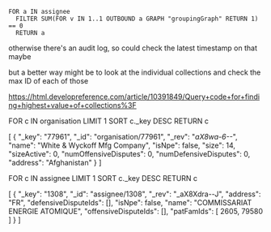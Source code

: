 
```
FOR a IN assignee
  FILTER SUM(FOR v IN 1..1 OUTBOUND a GRAPH "groupingGraph" RETURN 1) == 0
  RETURN a
```

otherwise there's an audit log, so could check the latest timestamp on that maybe

but a better way might be to look at the individual collections and check the max ID of each of those


https://html.developreference.com/article/10391849/Query+code+for+finding+highest+value+of+collections%3F

FOR c IN organisation
LIMIT 1
SORT c._key DESC
RETURN c

[
  {
    "_key": "77961",
    "_id": "organisation/77961",
    "_rev": "_aX8wa-6--_",
    "name": "White & Wyckoff Mfg Company",
    "isNpe": false,
    "size": 14,
    "sizeActive": 0,
    "numOffensiveDisputes": 0,
    "numDefensiveDisputes": 0,
    "address": "Afghanistan"
  }
]

FOR c IN assignee
LIMIT 1
SORT c._key DESC
RETURN c

[
  {
    "_key": "1308",
    "_id": "assignee/1308",
    "_rev": "_aX8Xdra--J",
    "address": "FR",
    "defensiveDisputeIds": [],
    "isNpe": false,
    "name": "COMMISSARIAT ENERGIE ATOMIQUE",
    "offensiveDisputeIds": [],
    "patFamIds": [
      2605,
      79580
    ]
  }
]
